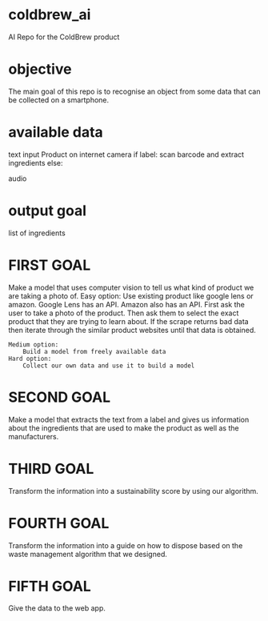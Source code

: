 # coldbrew_ai
AI Repo for the ColdBrew product

# objective
The main goal of this repo is to recognise an object from some data that can be collected on a smartphone.

# available data
text input
    Product on internet
camera
    if label:
        scan barcode and extract ingredients
    else:

audio

# output goal
list of ingredients


# FIRST GOAL
Make a model that uses computer vision to tell us what kind of product we are taking a photo of.
    Easy option:
        Use existing product like google lens or amazon.
        Google Lens has an API.
        Amazon also has an API. 
        First ask the user to take a photo of the product.
        Then ask them to select the exact product that they are trying to learn about.
        If the scrape returns bad data then iterate through the similar product websites until that data is obtained.

    Medium option:
        Build a model from freely available data
    Hard option: 
        Collect our own data and use it to build a model

# SECOND GOAL
Make a model that extracts the text from a label and gives us information about the ingredients that are used to make the product as well as the manufacturers.

# THIRD GOAL
Transform the information into a sustainability score by using our algorithm.

# FOURTH GOAL
Transform the information into a guide on how to dispose based on the waste management algorithm that we designed.

# FIFTH GOAL
Give the data to the web app.